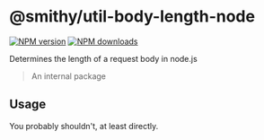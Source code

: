 # @smithy/util-body-length-node

[![NPM version](https://img.shields.io/npm/v/@smithy/util-body-length-node/latest.svg)](https://www.npmjs.com/package/@smithy/util-body-length-node)
[![NPM downloads](https://img.shields.io/npm/dm/@smithy/util-body-length-node.svg)](https://www.npmjs.com/package/@smithy/util-body-length-node)

Determines the length of a request body in node.js

> An internal package

## Usage

You probably shouldn't, at least directly.
